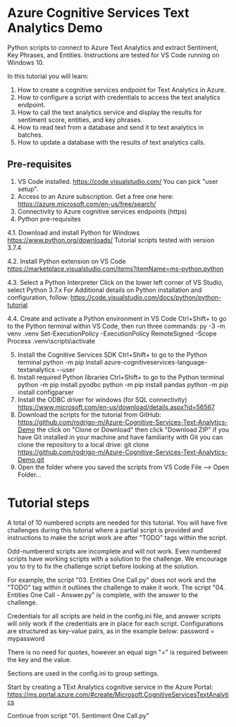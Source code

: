 # Azure Cognitive Services Text Analytics Demo
Python scripts to connect to Azure Text Analytics and extract Sentiment, Key Phrases, and Entities. Instructions are tested for VS Code running on Windows 10.

In this tutorial you will learn:
1. How to create a cognitive services endpoint for Text Analytics in Azure.
2. How to configure a script with credentials to access the text analytics endpoint.
3. How to call the text analytics service and display the results for sentiment score, entities, and key phrases. 
4. How to read text from a database and send it to text analytics in batches.
5. How to update a database with the results of text analytics calls. 

## Pre-requisites
1. VS Code installed.
    https://code.visualstudio.com/ 
    You can pick "user setup".
2. Access to an Azure subscription. 
    Get a free one here: https://azure.microsoft.com/en-us/free/search/ 
3. Connectivity to Azure cognitive services endpoints (https)
4. Python pre-requisites

4.1. Download and install Python for Windows
    https://www.python.org/downloads/
    Tutorial scripts tested with version 3.7.4

4.2. Install Python extension on VS Code
    https://marketplace.visualstudio.com/items?itemName=ms-python.python

4.3. Select a Python Interpreter
    Click on the lower left corner of VS Studio, select Python 3.7.x
For Additional details on Python installation and configuration, follow:
    https://code.visualstudio.com/docs/python/python-tutorial

4.4. Create and activate a Python environment in VS Code
    Ctrl+Shift+ to go to the Python terminal within VS Code, then run three commands:
        py -3 -m venv .venv
        Set-ExecutionPolicy -ExecutionPolicy RemoteSigned -Scope Process
        .venv\scripts\activate

5. Install the Cognitive Services SDK
    Ctrl+Shift+ to go to the Python terminal
        python -m pip install azure-cognitiveservices-language-textanalytics --user
6. Install required Python libraries
     Ctrl+Shift+ to go to the Python terminal
        python -m pip install pyodbc
        python -m pip install pandas
        python -m pip install configparser
6. Install the ODBC driver for windows (for SQL connectivity)
    https://www.microsoft.com/en-us/download/details.aspx?id=56567
7. Download the scripts for the tutorial from GitHub:
        https://github.com/rodrigo-m/Azure-Cognitive-Services-Text-Analytics-Demo
        the click on "Clone or Download" then click "Download ZIP"
    if you have Git installed in your machine and have familiarity with Git you can clone the repository to a local drive:
      git clone https://github.com/rodrigo-m/Azure-Cognitive-Services-Text-Analytics-Demo.git
8. Open the folder where you saved the scripts from VS Code 
    File --> Open Folder...


# Tutorial steps

A total of 10 numbered scripts are needed for this tutorial. You will have five challenges during this tutorial where a partial script is provided and instructions to make the script work are after "TODO" tags within the script. 

Odd-numbererd scripts are incomplete and will not work. Even numbered scripts have working scripts with a solution to the challenge. We encourage you to try to fix the challenge script before looking at the solution. 

For example, the script "03. Entities One Call.py" does not work and the "TODO" tag within it outlines the challenge to make it work. The script "04. Entities One Call - Answer.py" is complete, with the answer to the challenge.

Credentials for all scripts are held in the config.ini file, and answer scripts will only work if the credentials are in place for each script. Configurations are structured as key-value pairs, as in the example below:
password = mypassword

There is no need for quotes, however an equal sign "=" is required between the key and the value.

Sections are used in the config.ini to group settings.

Start by creating a TExt Analytics cognitive service in the Azure Portal:
https://ms.portal.azure.com/#create/Microsoft.CognitiveServicesTextAnalytics

Continue from script "01. Sentiment One Call.py"




